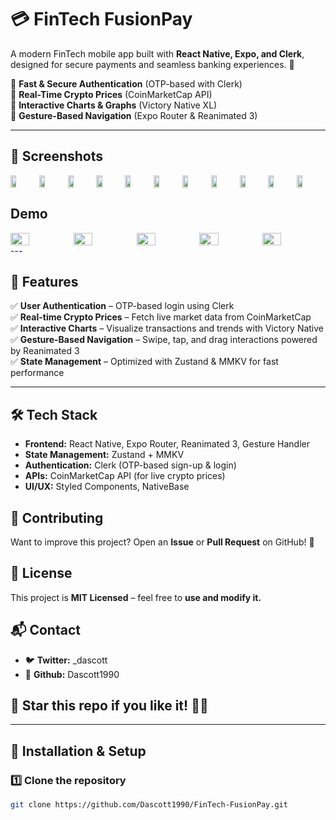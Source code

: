 # 💳 FinTech FusionPay

A modern FinTech mobile app built with **React Native, Expo, and Clerk**, designed for secure payments and seamless banking experiences. 🚀  

🔹 **Fast & Secure Authentication** (OTP-based with Clerk)  
🔹 **Real-Time Crypto Prices** (CoinMarketCap API)  
🔹 **Interactive Charts & Graphs** (Victory Native XL)  
🔹 **Gesture-Based Navigation** (Expo Router & Reanimated 3)  

---

## 📸 Screenshots
<div style="display: flex; flex-direction: 'row';">
<img src="./screenshots/1.png" width=20%>
<img src="./screenshots/2.png" width=20%>
<img src="./screenshots/3.png" width=20%>    
<img src="./screenshots/4.png" width=20%> 
<img src="./screenshots/5.png" width=20%>
<img src="./screenshots/6.png" width=20%>
<img src="./screenshots/7.png" width=20%>
<img src="./screenshots/8.png" width=20%>
<img src="./screenshots/9.png" width=20%>
<img src="./screenshots/10.png" width=20%>
<img src="./screenshots/11.png" width=20%>   

</div>

## Demo

<div style="display: flex; flex-direction: 'row';">
<img src="./screenshots/login.gif" width=30%>
<img src="./screenshots/state.gif" width=30%>
<img src="./screenshots/lockscreen.gif" width=30%>
<img src="./screenshots/charts.gif" width=30%>
<img src="./screenshots/icon.gif" width=30%>

</div>
---

## 🎯 Features
✅ **User Authentication** – OTP-based login using Clerk  
✅ **Real-time Crypto Prices** – Fetch live market data from CoinMarketCap  
✅ **Interactive Charts** – Visualize transactions and trends with Victory Native  
✅ **Gesture-Based Navigation** – Swipe, tap, and drag interactions powered by Reanimated 3  
✅ **State Management** – Optimized with Zustand & MMKV for fast performance  

---

## 🛠️ Tech Stack
- **Frontend:** React Native, Expo Router, Reanimated 3, Gesture Handler  
- **State Management:** Zustand + MMKV  
- **Authentication:** Clerk (OTP-based sign-up & login)  
- **APIs:** CoinMarketCap API (for live crypto prices)  
- **UI/UX:** Styled Components, NativeBase  





## 🤝 Contributing
Want to improve this project? Open an **Issue** or **Pull Request** on GitHub! 🚀

## 📜 License
This project is **MIT Licensed** – feel free to **use and modify it.**

## 📬 Contact
- 🐦 **Twitter:** _dascott
- 🚀 **Github:** Dascott1990


## 🌟 Star this repo if you like it! 🚀🔥

---

## 🚀 Installation & Setup

### 1️⃣ **Clone the repository**  
```sh
git clone https://github.com/Dascott1990/FinTech-FusionPay.git